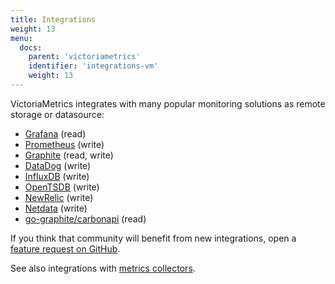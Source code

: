 ```yaml
---
title: Integrations 
weight: 13
menu:
  docs:
    parent: 'victoriametrics'
    identifier: 'integrations-vm'
    weight: 13
---
```


VictoriaMetrics integrates with many popular monitoring solutions as remote storage or datasource:

* [Grafana](https://docs.victoriametrics.com/victoriametrics/integrations/grafana/) (read)
* [Prometheus](https://docs.victoriametrics.com/victoriametrics/integrations/prometheus/) (write)
* [Graphite](https://docs.victoriametrics.com/victoriametrics/integrations/graphite/) (read, write)
* [DataDog](https://docs.victoriametrics.com/victoriametrics/integrations/datadog/) (write)
* [InfluxDB](https://docs.victoriametrics.com/victoriametrics/integrations/influxdb/) (write)
* [OpenTSDB](https://docs.victoriametrics.com/victoriametrics/integrations/opentsdb/) (write)
* [NewRelic](https://docs.victoriametrics.com/victoriametrics/integrations/newrelic/) (write)
* [Netdata](https://victoriametrics.com/blog/using-victoriametrics-and-netdata/) (write)
* [go-graphite/carbonapi](https://github.com/go-graphite/carbonapi/blob/main/cmd/carbonapi/carbonapi.example.victoriametrics.yaml) (read)

If you think that community will benefit from new integrations, open a [feature request on GitHub](https://github.com/VictoriaMetrics/VictoriaMetrics/issues).

See also integrations with [metrics collectors](https://docs.victoriametrics.com/victoriametrics/data-ingestion/).
